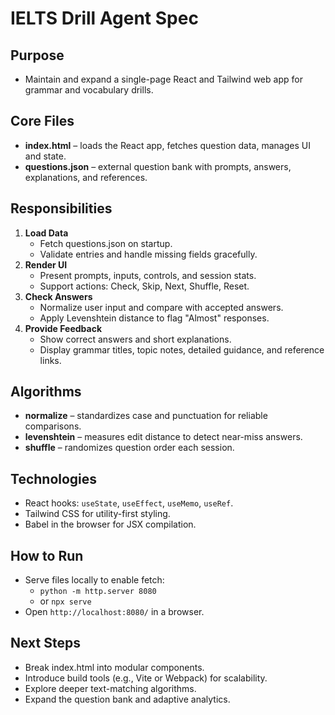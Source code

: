 # IELTS Drill Agent Spec

## Purpose
- Maintain and expand a single-page React and Tailwind web app for grammar and vocabulary drills.

## Core Files
- **index.html** – loads the React app, fetches question data, manages UI and state.
- **questions.json** – external question bank with prompts, answers, explanations, and references.

## Responsibilities
1. **Load Data**
   - Fetch questions.json on startup.
   - Validate entries and handle missing fields gracefully.
2. **Render UI**
   - Present prompts, inputs, controls, and session stats.
   - Support actions: Check, Skip, Next, Shuffle, Reset.
3. **Check Answers**
   - Normalize user input and compare with accepted answers.
   - Apply Levenshtein distance to flag "Almost" responses.
4. **Provide Feedback**
   - Show correct answers and short explanations.
   - Display grammar titles, topic notes, detailed guidance, and reference links.

## Algorithms
- **normalize** – standardizes case and punctuation for reliable comparisons.
- **levenshtein** – measures edit distance to detect near-miss answers.
- **shuffle** – randomizes question order each session.

## Technologies
- React hooks: `useState`, `useEffect`, `useMemo`, `useRef`.
- Tailwind CSS for utility-first styling.
- Babel in the browser for JSX compilation.

## How to Run
- Serve files locally to enable fetch:
  - `python -m http.server 8080`
  - or `npx serve`
- Open `http://localhost:8080/` in a browser.

## Next Steps
- Break index.html into modular components.
- Introduce build tools (e.g., Vite or Webpack) for scalability.
- Explore deeper text-matching algorithms.
- Expand the question bank and adaptive analytics.
